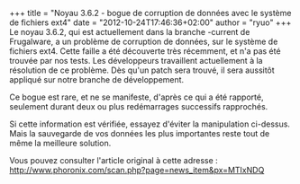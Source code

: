 +++
title = "Noyau 3.6.2 - bogue de corruption de données avec le système de fichiers ext4"
date = "2012-10-24T17:46:36+02:00"
author = "ryuo"
+++
Le noyau 3.6.2, qui est actuellement dans la branche -current de Frugalware, a un problème de corruption de données,
 sur le système de fichiers ext4. Cette faille a été découverte très récemment, et n'a pas été trouvée par nos tests.
 Les développeurs travaillent actuellement à la résolution de ce problème. Dès qu'un patch sera trouvé, il sera aussitôt
 appliqué sur notre branche de développement.  
  

 Ce bogue est rare, et ne se manifeste, d'après ce qui a été rapporté, seulement durant deux ou plus redémarrages
 successifs rapprochés.   
  

 Si cette information est vérifiée, essayez d'éviter la manipulation ci-dessus. Mais la sauvegarde de vos données
 les plus importantes reste tout de même la meilleure solution.  
  

 Vous pouvez consulter l'article original à cette adresse : <http://www.phoronix.com/scan.php?page=news_item&px=MTIxNDQ>